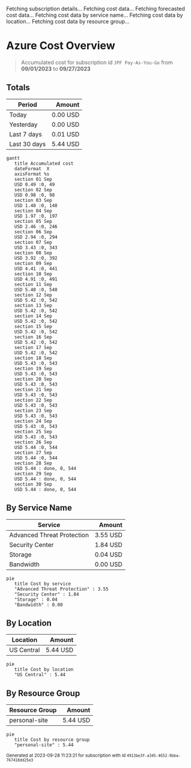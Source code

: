 Fetching subscription details...
Fetching cost data...
Fetching forecasted cost data...
Fetching cost data by service name...
Fetching cost data by location...
Fetching cost data by resource group...
# Azure Cost Overview

> Accumulated cost for subscription id `JPF Pay-As-You-Go` from **09/01/2023** to **09/27/2023**

## Totals

|Period|Amount|
|---|---:|
|Today|0.00 USD|
|Yesterday|0.00 USD|
|Last 7 days|0.01 USD|
|Last 30 days|5.44 USD|

```mermaid
gantt
   title Accumulated cost
   dateFormat  X
   axisFormat %s
   section 01 Sep
   USD 0.49 :0, 49
   section 02 Sep
   USD 0.98 :0, 98
   section 03 Sep
   USD 1.48 :0, 148
   section 04 Sep
   USD 1.97 :0, 197
   section 05 Sep
   USD 2.46 :0, 246
   section 06 Sep
   USD 2.94 :0, 294
   section 07 Sep
   USD 3.43 :0, 343
   section 08 Sep
   USD 3.92 :0, 392
   section 09 Sep
   USD 4.41 :0, 441
   section 10 Sep
   USD 4.91 :0, 491
   section 11 Sep
   USD 5.40 :0, 540
   section 12 Sep
   USD 5.42 :0, 542
   section 13 Sep
   USD 5.42 :0, 542
   section 14 Sep
   USD 5.42 :0, 542
   section 15 Sep
   USD 5.42 :0, 542
   section 16 Sep
   USD 5.42 :0, 542
   section 17 Sep
   USD 5.42 :0, 542
   section 18 Sep
   USD 5.43 :0, 543
   section 19 Sep
   USD 5.43 :0, 543
   section 20 Sep
   USD 5.43 :0, 543
   section 21 Sep
   USD 5.43 :0, 543
   section 22 Sep
   USD 5.43 :0, 543
   section 23 Sep
   USD 5.43 :0, 543
   section 24 Sep
   USD 5.43 :0, 543
   section 25 Sep
   USD 5.43 :0, 543
   section 26 Sep
   USD 5.44 :0, 544
   section 27 Sep
   USD 5.44 :0, 544
   section 28 Sep
   USD 5.44 : done, 0, 544
   section 29 Sep
   USD 5.44 : done, 0, 544
   section 30 Sep
   USD 5.44 : done, 0, 544
```

## By Service Name

|Service|Amount|
|---|---:|
|Advanced Threat Protection|3.55 USD|
|Security Center|1.84 USD|
|Storage|0.04 USD|
|Bandwidth|0.00 USD|

```mermaid
pie
   title Cost by service
   "Advanced Threat Protection" : 3.55
   "Security Center" : 1.84
   "Storage" : 0.04
   "Bandwidth" : 0.00
```

## By Location

|Location|Amount|
|---|---:|
|US Central|5.44 USD|

```mermaid
pie
   title Cost by location
   "US Central" : 5.44
```

## By Resource Group

|Resource Group|Amount|
|---|---:|
|personal-site|5.44 USD|

```mermaid
pie
   title Cost by resource group
   "personal-site" : 5.44
```

<sup>Generated at 2023-09-28 11:23:21 for subscription with id `4913be3f-a345-4652-9bba-767418dd25e3`</sup>
